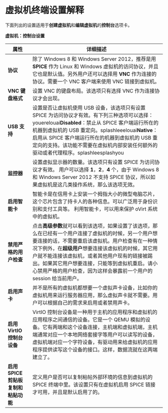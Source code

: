 # 虚拟机终端设置解释

下面列出的设置适用于**创建虚拟机**和**编辑虚拟机**的**控制台**选项卡。


**虚拟机：控制台设置**

|属性|详细描述|
|----|--------|
|**协议**|除了 Windows 8 和 Windows Server 2012，推荐是用 **SPICE** 作为 Linux 和 Windows 虚拟机的访问协议，并且它也是默认值。另外用户还可以选择用 **VNC** 作为连接的协议。需要一个 VNC 客户端来使用 VNC 链接到虚拟机。|
|**VNC 键盘格式**|设置 VNC 的键盘布局。该选项只有选择 VNC 作为连接协议才会出现。|
|**USB 支持**|设置是否让虚拟机使用 USB 设备，该选项只有设置 SPICE 为访问协议才有效。有下列三种选项可以选择：youerelouai**Disabled**：禁止从 SPICE 客户端运行所在的机器到虚拟机的 USB 重定向。splashleeelouai**Native**：启用从 SPICE 客户端运行所在的机器到虚拟机的 USB 重定向的支持。该功能不需要在虚拟机内部安装任何额外的驱动或者代理程序。splashleesplashyou|
|**监控器**|设置虚拟显示器的数量。该选项只有设置 SPICE 为访问协议才有效。 用户可以选择 **1**，**2**，**4** 个，由于 Windows 8 和 Windows Server 2012 不支持 SPICE 协议，所以如果虚拟机是这几类操作系统，那么该选项无效。|
|**启用智能卡**|智能卡是在信用卡上安装一个拇指大小的微型电脑芯片，这个芯片包含了持卡人的各种信息。可以广泛用于身份识别和支付工具等。 利用智能卡，可以用来保护 oVirt 系统中的虚拟机。|
|**禁用严格的用户检查**|点击**高级参数**就可以看到该选项，如果设置了该选项，那么在已经有一个用户连接了虚拟机的时候，另一个用户想要连接的话，不需要重启该虚拟机。用户检查有在一种情况下例外，在**超级用户**想要连接该虚拟机的时候，其它用户就不能连接该虚拟机，或者其他用户现有的链接被踢出。如果其它用户想要连接，只能等到虚拟机重启。请小心禁用严格的用户检查，因为这样会暴露前一个用户的 session 给当前用户。|
|**启用声卡**|并不是所有的虚拟机都想要一个虚拟声卡设备，比如你的虚拟机用来运行服务器应用，那么虚拟声卡就不需要。用户可以根据自己的需求来启用或者禁用声卡。|
|**启用 VirtIO 控制台设备**|VirtIO 控制台设备是一种用于主机的应用程序和虚拟机的应用程序之间通信的设备。它是一个 QEMU 模拟的设备。它有两端和这个设备连接，主机端和虚拟机端，主机端通常对应一个本地网络套接字等用户可以读写的设备，虚拟机端对应一个字符设备，有驱动用来给虚拟机的应用程序提供读写这个设备的接口。这样，数据流就在这两端建立了。|
|**启用 SPICE 剪贴板复制和粘贴功能**|定义用户是否可以复制粘帖外部环境的信息到虚拟机的 SPICE 终端中里。该设置只有在虚拟机启用 SPICE 链接才可用，并且是默认启用了的。|
